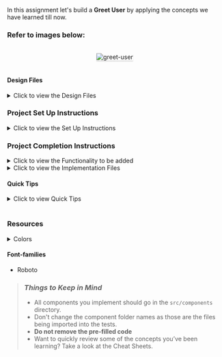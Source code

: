 In this assignment let's build a **Greet User** by applying the concepts we have
learned till now.

### Refer to images below:

<br/>
<div style="text-align: center;">
    <img src="https://res.cloudinary.com/lalitha/image/upload/v1621248916/greet-user-output_ofkdsp.gif" alt="greet-user" style="max-width:70%;box-shadow:0 2.8px 2.2px rgba(0, 0, 0, 0.12)">
</div>
<br/>

#### Design Files

<details>
<summary>Click to view the Design Files</summary>

- [Extra Small (Size < 576px) and Small (Size >= 576px)](https://res.cloudinary.com/lalitha/image/upload/v1621248931/greet-user-sm-output_fsr7uw.png)
- [Medium (Size >= 768px), Large (Size >= 992px) and Extra Large (Size >= 1200px)](https://res.cloudinary.com/lalitha/image/upload/v1621248931/greet-user-lg-output_fwfvfg.png)

</details>

### Project Set Up Instructions

<details>
<summary>Click to view the Set Up Instructions</summary>

- Download dependencies by running `npm install`
- Start up the app using `npm start`
</details>

### Project Completion Instructions

<details>
<summary>Click to view the Functionality to be added</summary>

#### Add Functionality

The app must have the following functionalities

- Initially the greeting should be saying "Hello Chris!"
- When a name is provided in the input and **Submit** button is clicked,
  - The greeting should consist of the name provided in the input
  - The value inside the input should be empty

</details>

<details>
<summary>Click to view the Implementation Files</summary>

- Your task is to complete the implementation of
  - `src/components/GreetUser/index.js`
  - `src/components/GreetUser/index.css`
  </details>

#### Quick Tips

<details>
<summary>Click to view Quick Tips</summary>

- You can use the below cursor CSS property for buttons to set the type of mouse
  cursor, to show when the mouse pointer is over an element,

  ```
    cursor: pointer;
  ```

  <br/>
   <img src="https://assets.ccbp.in/frontend/content/react-js/cursor-pointer-img.png" alt="cursor pointer" style="width:100px" />

- You can use the below outline CSS property for buttons and input elements to
  remove the highlighting when the elements are clicked,

  ```
    outline: none;
  ```

</details>
<br/>

### Resources

<details>
<summary>Colors</summary>

#### Colors

<!-- TODO: update the colors used -->
<div style="background-color: #ffffff; width: 150px; padding: 10px; color: black">Hex: #ffffff</div>
<div style="background-color: #0a0a0a1a; width: 150px; padding: 10px; color: white">Hex: #0a0a0a1a</div>
<div style="background-color: #7e858e; width: 150px; padding: 10px; color: white">Hex: #7e858e</div>
<div style="background-color: #d7dfe9; width: 150px; padding: 10px; color: black">Hex: #d7dfe9</div>
<div style="background-color: #000000; width: 150px; padding: 10px; color: white">Hex: #000000</div>

<br/>

</details>

#### Font-families

- Roboto

> ### _Things to Keep in Mind_
>
> - All components you implement should go in the `src/components` directory.
> - Don't change the component folder names as those are the files being
>   imported into the tests.
> - **Do not remove the pre-filled code**
> - Want to quickly review some of the concepts you’ve been learning? Take a
>   look at the Cheat Sheets.
